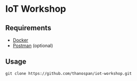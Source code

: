 # IoT Workshop

## Requirements
- [Docker](https://www.docker.com/)
- [Postman](https://www.postman.com/) (optional)

## Usage
```
git clone https://github.com/thanospan/iot-workshop.git
```

